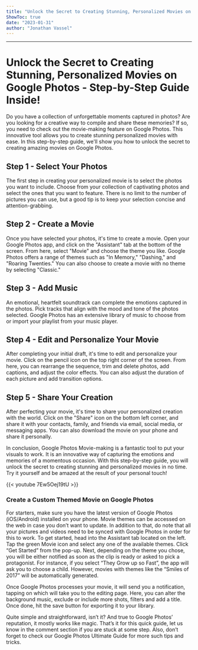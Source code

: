 ```yaml
---
title: "Unlock the Secret to Creating Stunning, Personalized Movies on Google Photos - Step-by-Step Guide Inside!"
ShowToc: true 
date: "2023-01-31"
author: "Jonathan Vassel"
---
```

*****
# Unlock the Secret to Creating Stunning, Personalized Movies on Google Photos - Step-by-Step Guide Inside!

Do you have a collection of unforgettable moments captured in photos? Are you looking for a creative way to compile and share these memories? If so, you need to check out the movie-making feature on Google Photos. This innovative tool allows you to create stunning personalized movies with ease. In this step-by-step guide, we'll show you how to unlock the secret to creating amazing movies on Google Photos.

## Step 1 - Select Your Photos

The first step in creating your personalized movie is to select the photos you want to include. Choose from your collection of captivating photos and select the ones that you want to feature. There is no limit to the number of pictures you can use, but a good tip is to keep your selection concise and attention-grabbing.

## Step 2 - Create a Movie

Once you have selected your photos, it's time to create a movie. Open your Google Photos app, and click on the "Assistant" tab at the bottom of the screen. From here, select "Movie" and choose the theme you like. Google Photos offers a range of themes such as "In Memory," "Dashing," and "Roaring Twenties." You can also choose to create a movie with no theme by selecting "Classic."

## Step 3 - Add Music

An emotional, heartfelt soundtrack can complete the emotions captured in the photos. Pick tracks that align with the mood and tone of the photos selected. Google Photos has an extensive library of music to choose from or import your playlist from your music player.

## Step 4 - Edit and Personalize Your Movie

After completing your initial draft, it's time to edit and personalize your movie. Click on the pencil icon on the top right corner of the screen. From here, you can rearrange the sequence, trim and delete photos, add captions, and adjust the color effects. You can also adjust the duration of each picture and add transition options.

## Step 5 - Share Your Creation

After perfecting your movie, it's time to share your personalized creation with the world. Click on the "Share" icon on the bottom left corner, and share it with your contacts, family, and friends via email, social media, or messaging apps. You can also download the movie on your phone and share it personally.

In conclusion, Google Photos Movie-making is a fantastic tool to put your visuals to work. It is an innovative way of capturing the emotions and memories of a momentous occasion. With this step-by-step guide, you will unlock the secret to creating stunning and personalized movies in no time. Try it yourself and be amazed at the result of your personal touch!

{{< youtube 7Ew5Oej19tU >}} 





 
### Create a Custom Themed Movie on Google Photos
 

For starters, make sure you have the latest version of Google Photos (iOS/Android) installed on your phone. Movie themes can be accessed on the web in case you don’t want to update. In addition to that, do note that all your pictures and videos need to be synced with Google Photos in order for this to work.
To get started, head into the Assistant tab located on the left.
Tap the green Movie icon and select any one of the available themes. Click “Get Started” from the pop-up.
Next, depending on the theme you chose, you will be either notified as soon as the clip is ready or asked to pick a protagonist.
For instance, if you select “They Grow up so Fast”, the app will ask you to choose a child. However, movies with themes like the “Smiles of 2017” will be automatically generated.





 

Once Google Photos processes your movie, it will send you a notification, tapping on which will take you to the editing page.
Here, you can alter the background music, exclude or include more shots, filters and add a title. Once done, hit the save button for exporting it to your library.



Quite simple and straightforward, isn’t it? And true to Google Photos’ reputation, it mostly works like magic. That’s it for this quick guide, let us know in the comment section if you are stuck at some step. Also, don’t forget to check our Google Photos Ultimate Guide for more such tips and tricks.




